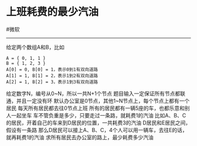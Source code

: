 # 上班耗费的最少汽油
#微软 

---


给定两个数组A和B，比如
```
A = { 0, 1, 1 }
B = { 1, 2, 3 }
A[0] = 0, B[0] = 1，表示0到1有双向道路
A[1] = 1, B[1] = 2，表示1到2有双向道路
A[2] = 1, B[2] = 3，表示1到3有双向道路
```
给定数字N，编号从0~N，所以一共N+1个节点
题目输入一定保证所有节点都联通，并且一定没有环
默认办公室是0节点，其他1~N节点上，每个节点上都有一个居民
每天所有居民都去往0节点上班
所有的居民都有一辆5座的车，也都乐意和别人一起坐车
车不管负重是多少，只要走过一条路，就耗费1的汽油
比如A、B、C的居民，开着自己的车来到D居民的位置，一共耗费3的汽油
D居民和E居民之间，假设有一条路
那么D居民可以接上A、B、C，4个人可以用一辆车，去往E的话，就再耗费1的汽油
求所有居民去办公室的路上，最少耗费多少汽油